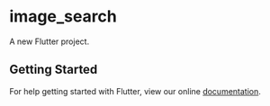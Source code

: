 # image_search

A new Flutter project.

## Getting Started

For help getting started with Flutter, view our online
[documentation](https://flutter.io/).
